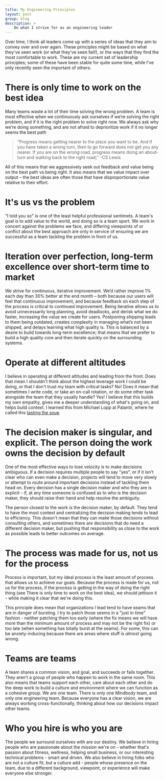 ```yaml
---
title: My Engineering Principles
layout: post
group: blog
description: >
    On what I strive for as an engineering leader
---
```


Over time, I think all leaders come up with a series of ideas that they aim to convey over and over again. These principles might be based on what they've seen work (or what they've seen fail!), or the ways that they find the most comfortable to work. These are my current set of leadership principles; some of these have been stable for quite some time, while I've only recently seen the important of others.

# There is only time to work on the best idea

Many teams waste a lot of their time solving the wrong problem. A team is most effective when we continuously ask ourselves if we’re solving the right problem, and if it is the right problem to solve right now. We always ask why we’re doing something, and are not afraid to deprioritize work if it no longer seems the best path

> “Progress means getting nearer to the place you want to be. And if you have taken a wrong turn, then to go forward does not get you any nearer. If you are on the wrong road, progress means doing an about-turn and walking back to the right road;”
> -CS Lewis

All of this means that we aggressively seek out feedback and value being on the best path vs being right. It also means that we value impact over output – the best ideas are often those that have disproportionate value relative to their effort.

# It's us vs the problem

"I told you so" is one of the least helpful professional sentimets. A team's goal is to add value to the world, and doing so is a team sport. We work in concert against the problems we face, and differing viewpoints of or conflict about the best approach are only in service of ensuring we are successful as a team tackling the problem in front of us.

# Iteration over perfection, long-term excellence over short-term time to market

We strive for continuous, iterative improvement. We’d rather improve 1% each day than 30% better at the end month – both because our users will feel that continuous improvement, and because feedback on each step of the process is critical to continued improvement. Being iterative allows us to avoid unnecessarily long planning, avoid deadlocks, and derisk what we do faster, increasing the value we create for users. Postponing shipping leads to them being outdated, creates complexity in managing what’s not been shipped, and delays learning what high quality is. This is balanced by a desire to build towards long-term excellence; that means that we prefer to build a high quality core and then iterate quickly on the surrounding systems.

# Operate at different altitudes

I believe in operating at different altitudes and leading from the front. Does that mean I shouldn't think about the highest leverage work I could be doing, or that I don't trust my team with critical tasks? No! Does it mean that sometimes I write code, or take an on-call rotation, or do some other task alongside the team that they usually handle? Yes! I believe that this builds my own empathy, gives me a deeper understanding of what's going on, and helps build context. I learned this from Michael Lopp at Palantir, where he called this [tasting the soup](https://randsinrepose.com/archives/act-last-read-the-room-and-taste-the-soup/)

# The decision maker is singular, and explicit. The person doing the work owns the decision by default

One of the most effective ways to lose velocity is to make decisions ambiguous. If a decision requires multiple people to say "yes", or if it isn't clear who can even make a decision, projects will tend to move very slowly or attempt to route around important decisions instead of tackling them head on. Every decision has a single decision maker and who they are is explicit - if, at any time someone is confused as to who is the decision maker, they should raise their hand and help resolve the ambiguity.

The person closest to the work is the decision maker, by default. They tend to have the most context and centralizing the decision making tends to lead to efficiency. This doesn't mean that they can make those decisions without consulting others, and sometimes there are decisions that do need a different decision maker, but pushing that responsibility as close to the work as possible leads to better outcomes on average.


# The process was made for us, not us for the process

Process is important, but my ideal process is the least amount of process that allows us to achieve our goals. Because the process is made for us, not us for the process, if the process is getting in the way of doing the right thing (see There is only time to work on the best idea), we should jettison it - while making it clear that we're doing this.

This principle does mean that organizations I lead tend to have seams that are in danger of bursting. I try to patch those seems in a "just in time" fashion - neither patching them too early (where the fix means we will have more than the minimum amount of process and may not be the right fix) or too late (when something has totally burst at the seams). For some, this can be anxiety-inducing because there are areas where stuff is *almost* going wrong.

# Teams are teams

A team shares a common vision, and goal, and succeeds or fails together. They aren't a group of people who happen to work in the same room. This also means that teams support each other, care about each other and do the deep work to build a culture and environment where we can function as a cohesive group. We are one team. There is only one Mindbody team, and only one engineering team. Because everyone has a clear vision, we are always working cross-functionally, thinking about how our decisions impact other teams.

# Who you hire is who you are

The people we surround ourselves with are our destiny. We believe in hiring people who are passionate about the mission we're on - whether that's passion about fitness, wellness, helping small business, or our interesting technical problems - smart and driven. We also believe in hiring folks who are not a culture fit, but a culture add - people whose presence on the team, due to a different background, viewpoint, or experience will make everyone else stronger.
